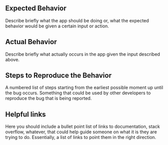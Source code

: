 ## Expected Behavior

Describe briefly what the app should be doing or, what the expected behavior would
be given a certain input or action.

## Actual Behavior

Describe briefly what actually occurs in the app given the input described above.

## Steps to Reproduce the Behavior

A numbered list of steps starting from the earliest possible moment up until the 
bug occurs. Something that could be used by other developers to reproduce the bug
that is being reported.

## Helpful links 

Here you should include a bullet point list of links to documentation, stack overflow,
whatever, that could help guide someone on what it is they are trying to do.
Essentially, a list of links to point them in the right direction.